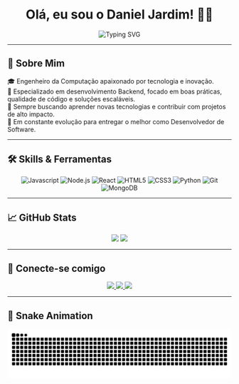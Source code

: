 <!-- Banner de boas-vindas -->
<h1 align="center">Olá, eu sou o Daniel Jardim! 👨‍💻</h1>

<p align="center">
  <img src="https://readme-typing-svg.herokuapp.com?color=F7F7F7&center=true&vCenter=true&lines=Backend+Developer;Computer+Engineer;Software+Enthusiast;Lifelong+Learner" alt="Typing SVG" />
</p>

---

## 🚀 Sobre Mim

🎓 Engenheiro da Computação apaixonado por tecnologia e inovação.  
🧠 Especializado em desenvolvimento Backend, focado em boas práticas, qualidade de código e soluções escaláveis.  
💬 Sempre buscando aprender novas tecnologias e contribuir com projetos de alto impacto.  
🚀 Em constante evolução para entregar o melhor como Desenvolvedor de Software.

---

## 🛠️ Skills & Ferramentas

<div align="center">
  <img src="https://cdn.jsdelivr.net/gh/devicons/devicon/icons/javascript/javascript-original.svg" height="40" width="40" alt="Javascript" />
  <img src="https://cdn.jsdelivr.net/gh/devicons/devicon/icons/nodejs/nodejs-original.svg" height="40" width="40" alt="Node.js" />
  <img src="https://cdn.jsdelivr.net/gh/devicons/devicon/icons/react/react-original.svg" height="40" width="40" alt="React" />
  <img src="https://cdn.jsdelivr.net/gh/devicons/devicon/icons/html5/html5-original.svg" height="40" width="40" alt="HTML5" />
  <img src="https://cdn.jsdelivr.net/gh/devicons/devicon/icons/css3/css3-original.svg" height="40" width="40" alt="CSS3" />
  <img src="https://cdn.jsdelivr.net/gh/devicons/devicon/icons/python/python-original.svg" height="40" width="40" alt="Python" />
  <img src="https://cdn.jsdelivr.net/gh/devicons/devicon/icons/git/git-original.svg" height="40" width="40" alt="Git" />
  <img src="https://cdn.jsdelivr.net/gh/devicons/devicon/icons/mongodb/mongodb-original.svg" height="40" width="40" alt="MongoDB" />
</div>

---

## 📈 GitHub Stats

<div align="center">
  <img height="180em" src="https://github-readme-stats.vercel.app/api?username=DanielJardiim&show_icons=true&theme=github_dark&include_all_commits=true&count_private=true"/>
  <img height="180em" src="https://github-readme-stats.vercel.app/api/top-langs/?username=DanielJardiim&layout=compact&langs_count=8&theme=github_dark"/>
</div>

---

## 🔗 Conecte-se comigo

<div align="center">
  <a href="https://www.linkedin.com/in/daniel-jardim-nunes" target="_blank">
    <img src="https://img.shields.io/badge/-LinkedIn-%230077B5?style=for-the-badge&logo=linkedin&logoColor=white"/>
  </a>
  <a href="https://instagram.com/danieljardiim" target="_blank">
    <img src="https://img.shields.io/badge/-Instagram-%23E4405F?style=for-the-badge&logo=instagram&logoColor=white"/>
  </a>
  <a href="mailto:jn_dani@outlook.com" target="_blank">
    <img src="https://img.shields.io/badge/Outlook-0078D4?style=for-the-badge&logo=microsoft-outlook&logoColor=white"/>
  </a>
</div>

---

## 🐍 Snake Animation

<div align="center">
  <img src="https://raw.githubusercontent.com/DanielJardiim/DanielJardiim/output/github-contribution-grid-snake.svg" alt="snake gif" />
</div>
